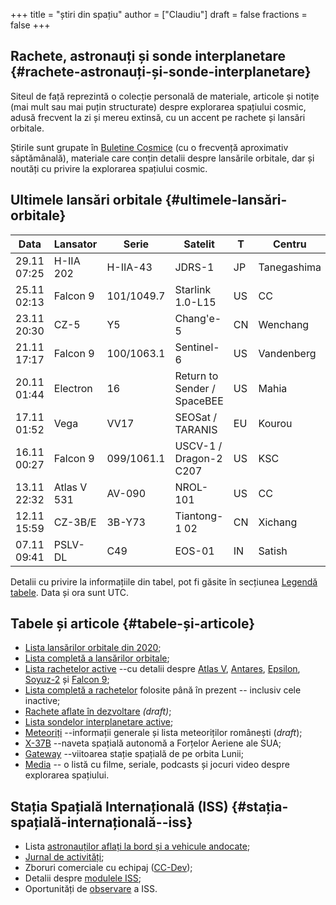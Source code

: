 +++
title = "știri din spațiu"
author = ["Claudiu"]
draft = false
fractions = false
+++

## Rachete, astronauți și sonde interplanetare {#rachete-astronauți-și-sonde-interplanetare}

Siteul de față reprezintă o colecție personală de materiale, articole și notițe (mai mult sau mai puțin structurate) despre explorarea spațiului cosmic, adusă frecvent la zi și mereu extinsă, cu un accent pe rachete și lansări orbitale.

Știrile sunt grupate în [Buletine Cosmice](/bul) (cu o frecvență aproximativ săptămânală), materiale care conțin detalii despre lansările orbitale, dar și noutăți cu privire la explorarea spațiului cosmic.


## Ultimele lansări orbitale {#ultimele-lansări-orbitale}

| Data        | Lansator    | Serie      | Satelit                     | T  | Centru      | Rampă | R. | Bul            |
|-------------|-------------|------------|-----------------------------|----|-------------|-------|----|----------------|
| 29.11 07:25 | H-IIA 202   | H-IIA-43   | JDRS-1                      | JP | Tanegashima | LA-Y1 | S  | [99](/bul/099) |
| 25.11 02:13 | Falcon 9    | 101/1049.7 | Starlink 1.0-L15            | US | CC          | LC40  | S  | [98](/bul/098) |
| 23.11 20:30 | CZ-5        | Y5         | Chang'e-5                   | CN | Wenchang    | LC1   | S  | [98](/bul/098) |
| 21.11 17:17 | Falcon 9    | 100/1063.1 | Sentinel-6                  | US | Vandenberg  | SLC4E | S  | [98](/bul/098) |
| 20.11 01:44 | Electron    | 16         | Return to Sender / SpaceBEE | US | Mahia       | LC1   | S  | [98](/bul/098) |
| 17.11 01:52 | Vega        | VV17       | SEOSat / TARANIS            | EU | Kourou      | ELV   | F  | [97](/bul/097) |
| 16.11 00:27 | Falcon 9    | 099/1061.1 | USCV-1 / Dragon-2 C207      | US | KSC         | LC39A | S  | [97](/bul/097) |
| 13.11 22:32 | Atlas V 531 | AV-090     | NROL-101                    | US | CC          | LC41  | S  | [97](/bul/097) |
| 12.11 15:59 | CZ-3B/E     | 3B-Y73     | Tiantong-1 02               | CN | Xichang     | LC2   | S  | [97](/bul/097) |
| 07.11 09:41 | PSLV-DL     | C49        | EOS-01                      | IN | Satish      | SLP   | S  | [96](/bul/096) |

Detalii cu privire la informațiile din tabel, pot fi găsite în secțiunea [Legendă tabele](/t/legenda_tabele). Data și ora sunt UTC.


## Tabele și articole {#tabele-și-articole}

-   [Lista lansărilor orbitale din 2020](/t/l2020);
-   [Lista completă a lansărilor orbitale](/t/lansari);
-   [Lista rachetelor active](/r/rachete_active) --cu detalii despre [Atlas V](/r/atlasv), [Antares](/r/antares), [Epsilon](/r/epsilon), [Soyuz-2](/r/soyuz-2) și [Falcon 9](/r/falcon9);
-   [Lista completă a rachetelor](/r/rachete) folosite până în prezent -- inclusiv cele inactive;
-   [Rachete aflate în dezvoltare](/r/viitor) _(draft)_;
-   [Lista sondelor interplanetare active](/m/sonde);
-   [Meteoriți](/m/meteoriti) --informații generale și lista meteoriților românești (_draft_);
-   [X-37B](/m/x37b) --naveta spațială autonomă a Forțelor Aeriene ale SUA;
-   [Gateway](/m/gateway) --viitoarea stație spațială de pe orbita Lunii;
-   [Media](/m/media) -- o listă cu filme, seriale, podcasts și jocuri video despre explorarea spațiului.


## Stația Spațială Internațională (ISS) {#stația-spațială-internațională--iss}

-   Lista [astronauților aflați la bord și a vehicule andocate](/iss/iss/);
-   [Jurnal de activități](/iss/jurnal);
-   Zboruri comerciale cu echipaj ([CC-Dev](/iss/ccdev));
-   Detalii despre [modulele ISS](/iss/module);
-   Oportunități de [observare](https://www.heavens-above.com/PassSummary.aspx?satid=25544&lat=46.7712&lng=23.6236&loc=Cluj-Napoca&alt=0&tz=EET) a ISS.